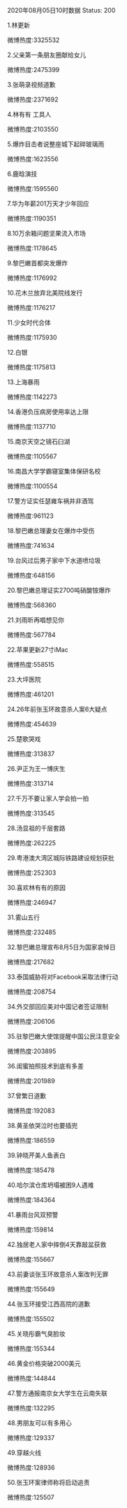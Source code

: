 2020年08月05日10时数据
Status: 200

1.林更新

微博热度:3325532

2.父亲第一条朋友圈献给女儿

微博热度:2475399

3.张萌录视频道歉

微博热度:2371692

4.林有有 工具人

微博热度:2103550

5.爆炸目击者说整座城下起碎玻璃雨

微博热度:1623556

6.鹿晗演技

微博热度:1595560

7.华为年薪201万天才少年回应

微博热度:1190351

8.10万余箱问题坚果流入市场

微博热度:1178645

9.黎巴嫩首都突发爆炸

微博热度:1176992

10.花木兰放弃北美院线发行

微博热度:1176217

11.少女时代合体

微博热度:1175930

12.白银

微博热度:1175813

13.上海暴雨

微博热度:1142273

14.香港负压病房使用率达上限

微博热度:1137710

15.南京天空之镜石臼湖

微博热度:1105567

16.南昌大学学霸寝室集体保研名校

微博热度:1100554

17.警方证实任瑟雍车祸并非酒驾

微博热度:961123

18.黎巴嫩总理妻女在爆炸中受伤

微博热度:741634

19.台风过后男子家中下水道喷垃圾

微博热度:648156

20.黎巴嫩总理证实2700吨硝酸铵爆炸

微博热度:568360

21.刘雨昕再唱想见你

微博热度:567784

22.苹果更新27寸iMac

微博热度:558515

23.大坪医院

微博热度:461201

24.26年前张玉环故意杀人案6大疑点

微博热度:454639

25.楚歌哭戏

微博热度:313837

26.尹正为王一博庆生

微博热度:313714

27.千万不要让家人学会拍一拍

微博热度:313545

28.汤显祖的千层套路

微博热度:262225

29.粤港澳大湾区城际铁路建设规划获批

微博热度:252303

30.喜欢林有有的原因

微博热度:246947

31.雾山五行

微博热度:232485

32.黎巴嫩总理宣布8月5日为国家哀悼日

微博热度:217682

33.泰国威胁将对Facebook采取法律行动

微博热度:208754

34.外交部回应美对中国记者签证限制

微博热度:206106

35.驻黎巴嫩大使馆提醒中国公民注意安全

微博热度:203895

36.闺蜜拍照技术到底有多差

微博热度:201989

37.曾繁日道歉

微博热度:192083

38.黄圣依哭泣时也要插兜

微博热度:186559

39.钟晓芹美人鱼表白

微博热度:185478

40.哈尔滨仓库坍塌被困9人遇难

微博热度:184364

41.暴雨台风双预警

微博热度:159814

42.独居老人家中摔倒4天靠敲盆获救

微博热度:155667

43.前妻谈张玉环故意杀人案改判无罪

微博热度:155649

44.张玉环接受江西高院的道歉

微博热度:155502

45.关晓彤霸气臭脸妆

微博热度:155344

46.黄金价格突破2000美元

微博热度:144844

47.警方通报南京女大学生在云南失联

微博热度:132295

48.男朋友可以有多用心

微博热度:129337

49.穿越火线

微博热度:128936

50.张玉环案律师称将启动追责

微博热度:125507

